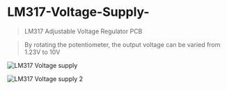 # LM317-Voltage-Supply-
>LM317 Adjustable Voltage Regulator PCB

> By rotating the potentiometer, the output voltage can be varied from 1.23V to 10V
>
![LM317 Voltage supply](https://user-images.githubusercontent.com/72513954/95361242-1b667100-08ea-11eb-87b3-fa7c0a6ebf86.PNG)


![LM317 Voltage supply 2](https://user-images.githubusercontent.com/72513954/95360222-b6f6e200-08e8-11eb-9ade-0ead032e10f5.PNG)

